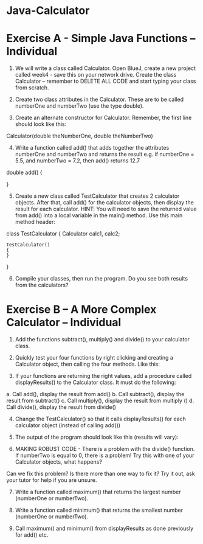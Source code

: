 # Java-Calculator

# Exercise A - Simple Java Functions – Individual

1. We will write a class called Calculator. Open BlueJ, create a new project called week4 - save this on your network drive.
Create the class Calculator – remember to DELETE ALL CODE and start typing your class from scratch.


2. Create two class attributes in the Calculator. These are to be called numberOne and numberTwo (use the type double).

3. Create an alternate constructor for Calculator. Remember, the first line should look like this:

Calculator(double theNumberOne, double theNumberTwo)

4. Write a function called add() that adds together the attributes numberOne and numberTwo and returns the result e.g. if numberOne = 5.5, and numberTwo = 7.2, then add() returns 12.7

double add()
{
	
}
 
5. Create a new class called TestCalculator that creates 2 calculator objects.  After that, call add() for the calculator objects, then display the result for each calculator. HINT: You will need to save the returned value from add() into a local variable in the main() method. Use this main method header:

class TestCalculator
{
	Calculator calc1, calc2;

	TestCalculator()
	{
	}
}


6.	Compile your classes, then run the program. Do you see both results from the calculators? 


 
# Exercise B – A More Complex Calculator – Individual

1.	Add the functions subtract(), multiply() and divide() to your calculator class.

2.	Quickly test your four functions by right clicking and creating a Calculator object, then calling the four methods. Like this:


3.	If your functions are returning the right values, add a procedure called displayResults() to the Calculator class. It must do the following:

a.	Call add(), display the result from add()
b.	Call subtract(), display the result from subtract()
c.	Call multiply(), display the result from multiply ()
d.	Call divide(), display the result from divide()

4.	Change the TestCalculator() so that it calls displayResults() for each calculator object (instead of calling add())
 
5.	The output of the program should look like this (results will vary):

6.	MAKING ROBUST CODE - There is a problem with the divide() function. If numberTwo is equal to 0, there is a problem!  Try this with one of your Calculator objects, what happens?

Can we fix this problem?  Is there more than one way to fix it?  Try it out, ask your tutor for help if you are unsure.


7.	Write a function called maximum() that returns the largest number (numberOne or numberTwo).

 
8.	Write a function called minimum() that returns the smallest number (numberOne or numberTwo).

9.	Call maximum() and minimum() from displayResults as done previously for add() etc.
